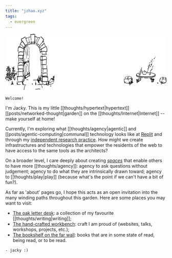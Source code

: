 ```yaml
---
title: "jzhao.xyz"
tags:
  - evergreen
---
```


<img src="./banner.svg" width="701" height="175">

```poetry
Welcome!
```

I'm Jacky. This is my little [[thoughts/hypertext|hypertext]] [[posts/networked-thought|garden]] on the [[thoughts/Internet|Internet]] -- make yourself at home!

Currently, I'm exploring what [[thoughts/agency|agentic]] and [[posts/agentic-computing|communal]] technology looks like at [Replit](https://replit.com/) and through my [independent research practice](/tags/rhizome). How might we create infrastructures and technologies that empower the residents of the web to have access to the same tools as the architects?

On a broader level, I care deeply about creating _[spaces](https://lu.ma/playspace)_ that enable others to have more [[thoughts/agency]]: agency to ask questions without judgement; agency to do what they are intrinsically drawn toward; agency to [[thoughts/play|play]] (because what's the point if we can't have a bit of fun?).

As far as 'about' pages go, I hope this acts as an open invitation into the many winding paths throughout this garden. Here are some places you may want to visit:

- [The oak letter desk](/posts/): a collection of my favourite [[thoughts/writing|writing]];
- [The hand-crafted workbench](thoughts/craft.md): craft I am proud of (websites, talks, workshops, projects, etc.);
- [The bookshelf on the far wall](/books): books that are in some state of read, being read, or to be read.

```poetry
- jacky :)
```
